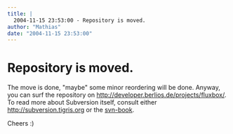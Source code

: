 ```yaml
---
title: |
  2004-11-15 23:53:00 - Repository is moved.
author: "Mathias"
date: "2004-11-15 23:53:00"
---
```


# Repository is moved.

The move is done, "maybe" some minor reordering will be done. Anyway, you can surf the repository
on <a href="http://developer.berlios.de/projects/fluxbox/">http://developer.berlios.de/projects/fluxbox/</a>.
To read more about Subversion itself, consult either <a href="http://subversion.tigris.org">http://subversion.tigris.org</a> or the <a href="http://svnbook.red-bean.com/">svn-book</a>.

Cheers :)



